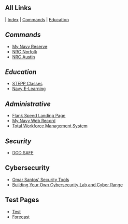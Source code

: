 ## All Links

<link rel="stylesheet" href="dark-theme.css">

| [Index](./index.md) | [Commands](./commands.md) | [Education](./education.md) 


## _Commands_

- [My Navy Reserve](https://www.mynrh.navy.mil/)
- [NRC Norfolk](https://private.navyreserve.navy.mil/RCC/NRMA_NFK/NORFOLK/)
- [NRC Austin](https://private.navyreserve.navy.mil/RCC/NRSE_FW/AUSTIN/Pages/NRH_Default.aspx) 

## _Education_

- [STEPP Classes](https://www.cdse.edu/)
- [Navy E-Learning](http://learning.nel.navy.mil/ELIAASv2p/) 

## _Administrative_

- [Flank Speed Landing Page](https://portal.apps.mil/)
- [My Navy Web Record ](https://www.mnp.navy.mil/group/my-record)
- [Total Workforce Management System](https://twms.dc3n.navy.mil/selfservice)

## _Security_

- [DOD SAFE](https://safe.apps.mil/)

## Cybersecurity
- [Omar Santos' Security Tools](https://github.com/The-Art-of-Hacking/h4cker)
- [Building Your Own Cybersecurity Lab and Cyber Range](https://github.com/The-Art-of-Hacking/h4cker/tree/master/build_your_own_lab)

## Test Pages
- [Test](./test.md)
- [Forecast](./forecast)
